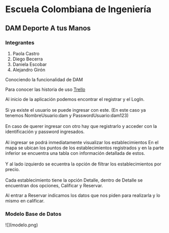 <h1>Escuela Colombiana de Ingeniería </h1>
<h2>DAM Deporte A tus Manos</h2>

<h3>Integrantes</h3> 

 <ol>
    <li>Paola Castro</li>
    <li>Diego Becerra</li>
	<li>Daniela Escobar</li>
	<li>Alejandro Girón</li>
 </ol>

Conociendo la funcionalidad de DAM

Para conocer las historia de uso <a href="https://trello.com/b/1f63Qk0Q/cosw-2016-1-deporte-a-tus-manos">Trello</a>

<p align=left>Al inicio de la aplicación podemos encontrar el registrar y el LogIn.
<br></br>
Si ya existe el usuario se puede ingresar con este. (En este caso ya tenemos NombreUsuario:dam y PasswordUsuario:dam123)
<br></br>
En caso de querer ingresar con otro hay que registrarlo y acceder con la identificación y password ingresados.
<br></br>
Al ingresar se podrá inmediatamente visualizar los establecimientos
En el mapa se ubican los puntos de los establecimientos registrados y en la parte inferior se encuentra una tabla con información detallada de estos.
<br></br>
Y al lado izquierdo se ecuentra la opción de filtrar los establecimientos por precio.
<br></br>
Cada establecimiento tiene la opción Detalle, dentro de Detalle se encuentran dos opciones, Calificar y Reservar.

Al entrar a Reservar indicamos los datos que nos piden para realizarla y lo mismo en calificar.
</p>

<h3>Modelo Base de Datos</h3>
![](modelo.png)




